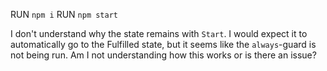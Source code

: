 RUN `npm i`
RUN `npm start`

I don't understand why the state remains with `Start`. I would expect it to automatically go to the Fulfilled state, but it seems like the `always`-guard is not being run. Am I not understanding how this works or is there an issue?
